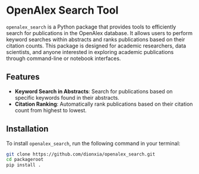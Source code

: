 # OpenAlex Search Tool

`openalex_search` is a Python package that provides tools to efficiently search for publications in the OpenAlex database. It allows users to perform keyword searches within abstracts and ranks publications based on their citation counts. This package is designed for academic researchers, data scientists, and anyone interested in exploring academic publications through command-line or notebook interfaces.

## Features

- **Keyword Search in Abstracts**: Search for publications based on specific keywords found in their abstracts.
- **Citation Ranking**: Automatically rank publications based on their citation count from highest to lowest.

## Installation

To install `openalex_search`, run the following command in your terminal:

```bash
git clone https://github.com/dionxia/openalex_search.git
cd packageroot 
pip install . 